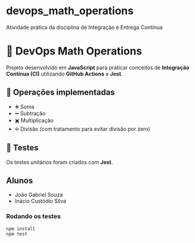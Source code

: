 # devops_math_operations  
Atividade prática da disciplina de Integração e Entrega Contínua  

# 🧮 DevOps Math Operations  

Projeto desenvolvido em **JavaScript** para praticar conceitos de **Integração Contínua (CI)** utilizando **GitHub Actions** e **Jest**.  

## 🚀 Operações implementadas  
- ➕ Soma  
- ➖ Subtração  
- ✖️ Multiplicação  
- ➗ Divisão (com tratamento para evitar divisão por zero)  

## 🧪 Testes  
Os testes unitários foram criados com **Jest**. 

## Alunos
- João Gabriel Souza
- Inácio Custódio Silva

### Rodando os testes
```bash
npm install
npm test
